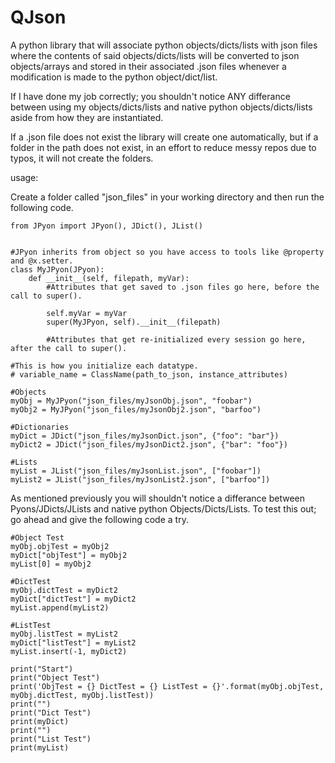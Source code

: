 # QJson
A python library that will associate python objects/dicts/lists with json files where the contents of said objects/dicts/lists will be converted to json objects/arrays and stored in their associated .json files whenever a modification is made to the python object/dict/list.

If I have done my job correctly; you shouldn't notice ANY differance between using my objects/dicts/lists and native python objects/dicts/lists aside from how they are instantiated.

If a .json file does not exist the library will create one automatically, but if a folder in the path does not exist, in an effort to reduce messy repos due to typos, it will not create the folders.

usage:

Create a folder called "json_files" in your working directory and then run the following code.

    from JPyon import JPyon(), JDict(), JList()
    
    
    #JPyon inherits from object so you have access to tools like @property and @x.setter.
    class MyJPyon(JPyon):
        def __init__(self, filepath, myVar):
            #Attributes that get saved to .json files go here, before the call to super().
            
            self.myVar = myVar
            super(MyJPyon, self).__init__(filepath)
            
            #Attributes that get re-initialized every session go here, after the call to super().
        
    #This is how you initialize each datatype.
    # variable_name = ClassName(path_to_json, instance_attributes)
    
    #Objects
    myObj = MyJPyon("json_files/myJsonObj.json", "foobar")
    myObj2 = MyJPyon("json_files/myJsonObj2.json", "barfoo")
    
    #Dictionaries
    myDict = JDict("json_files/myJsonDict.json", {"foo": "bar"})
    myDict2 = JDict("json_files/myJsonDict2.json", {"bar": "foo"})
    
    #Lists
    myList = JList("json_files/myJsonList.json", ["foobar"])
    myList2 = JList("json_files/myJsonList2.json", ["barfoo"])
    
As mentioned previously you will shouldn't notice a differance between Pyons/JDicts/JLists and native python Objects/Dicts/Lists.
To test this out; go ahead and give the following code a try.
    
    #Object Test
    myObj.objTest = myObj2
    myDict["objTest"] = myObj2
    myList[0] = myObj2
    
    #DictTest
    myObj.dictTest = myDict2
    myDict["dictTest"] = myDict2
    myList.append(myList2)
    
    #ListTest
    myObj.listTest = myList2
    myDict["listTest"] = myList2
    myList.insert(-1, myDict2)
    
    print("Start")
    print("Object Test")
    print('ObjTest = {} DictTest = {} ListTest = {}'.format(myObj.objTest, myObj.dictTest, myObj.listTest))
    print("")
    print("Dict Test")
    print(myDict)
    print("")
    print("List Test")
    print(myList)
